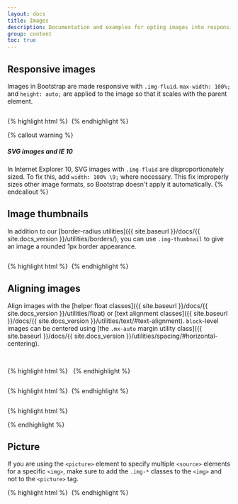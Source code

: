 ```yaml
---
layout: docs
title: Images
description: Documentation and examples for opting images into responsive behavior (so they never become larger than their parent elements) and add lightweight styles to them—all via classes.
group: content
toc: true
---
```


## Responsive images

Images in Bootstrap are made responsive with `.img-fluid`. `max-width: 100%;` and `height: auto;` are applied to the image so that it scales with the parent element.

<div class="bd-example">
  <img src="http://placebeard.it/1000/250" class="img-fluid" alt="">
</div>

{% highlight html %}
<img src="..." class="img-fluid" alt="">
{% endhighlight %}

{% callout warning %}
##### SVG images and IE 10

In Internet Explorer 10, SVG images with `.img-fluid` are disproportionately sized. To fix this, add `width: 100% \9;` where necessary. This fix improperly sizes other image formats, so Bootstrap doesn't apply it automatically.
{% endcallout %}

## Image thumbnails

In addition to our [border-radius utilities]({{ site.baseurl }}/docs/{{ site.docs_version }}/utilities/borders/), you can use `.img-thumbnail` to give an image a rounded 1px border appearance.

<div class="bd-example bd-example-images">
  <img src="http://placebeard.it/200/200" class="img-thumbnail" alt="">
</div>

{% highlight html %}
<img src="..." alt="">
{% endhighlight %}

## Aligning images

Align images with the [helper float classes]({{ site.baseurl }}/docs/{{ site.docs_version }}/utilities/float) or [text alignment classes]({{ site.baseurl }}/docs/{{ site.docs_version }}/utilities/text/#text-alignment). `block`-level images can be centered using [the `.mx-auto` margin utility class]({{ site.baseurl }}/docs/{{ site.docs_version }}/utilities/spacing/#horizontal-centering).

<div class="bd-example bd-example-images">
  <img src="http://placebeard.it/200/200" class="rounded float-left" alt="">
  <img src="http://placebeard.it/200/200" class="rounded float-right" alt="">
</div>

{% highlight html %}
<img src="..." class="rounded float-left" alt="">
<img src="..." class="rounded float-right" alt="">
{% endhighlight %}

<div class="bd-example bd-example-images">
  <img src="http://placebeard.it/200/200" class="rounded mx-auto d-block" alt="">
</div>

{% highlight html %}
<img src="..." class="rounded mx-auto d-block" alt="">
{% endhighlight %}

<div class="bd-example bd-example-images">
  <div class="text-center">
    <img src="http://placebeard.it/200/200" class="rounded" alt="">
  </div>
</div>

{% highlight html %}
<div class="text-center">
  <img src="..." class="rounded" alt="">
</div>
{% endhighlight %}


## Picture

If you are using the `<picture>` element to specify multiple `<source>` elements for a specific `<img>`, make sure to add the `.img-*` classes to the `<img>` and not to the `<picture>` tag.

{% highlight html %}
<picture>
  <source srcset="..." type="image/svg+xml">
  <img src="..." class="img-fluid img-thumbnail" alt="">
</picture>
{% endhighlight %}
